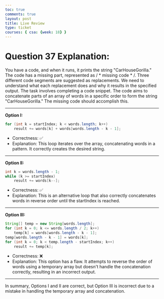 ```yaml
---
toc: true
comments: true
layout: post
title: Live Review
type: ticket
courses: { csa: {week: 18} }
---
```


# Question 37 Explanation:
You have a code, and when it runs, it prints the string "CarHouseGorilla." The code has a missing part, represented as / * missing code * /. Three different code segments are suggested as replacements. We need to understand what each replacement does and why it results in the specified output. The task involves completing a code snippet. The code aims to concatenate parts of an array of words in a specific order to form the string "CarHouseGorilla." The missing code should accomplish this.

---

**Option I:**
```java
for (int k = startIndex; k < words.length; k++)
    result += words[k] + words[words.length - k - 1];
```
- Correctness: ✅
- Explanation: This loop iterates over the array, concatenating words in a pattern. It correctly creates the desired string.

---

**Option II:**
```java
int k = words.length - 1;
while (k >= startIndex)
    result += words[k--];
```
- Correctness: ✅
- Explanation: This is an alternative loop that also correctly concatenates words in reverse order until the startIndex is reached.

---

**Option III:**
```java
String[] temp = new String[words.length];
for (int k = 0; k <= words.length / 2; k++)
    temp[k] = words[words.length - k - 1];
temp[words.length - k - 1] = words[k];
for (int k = 0; k < temp.length - startIndex; k++)
    result += temp[k];
```
- Correctness: ❌
- Explanation: This option has a flaw. It attempts to reverse the order of words using a temporary array but doesn't handle the concatenation correctly, resulting in an incorrect output.

---

In summary, Options I and II are correct, but Option III is incorrect due to a mistake in handling the temporary array and concatenation.